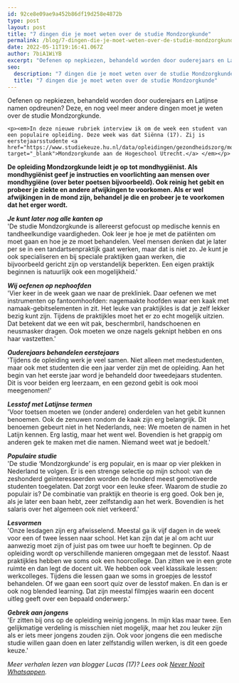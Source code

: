 ```yaml
---
id: 92ce8e09ae9a452b86df19d258e4872b
type: post
layout: post
title: "7 dingen die je moet weten over de studie Mondzorgkunde"
permalink: /blog/7-dingen-die-je-moet-weten-over-de-studie-mondzorgkunde/
date: 2022-05-11T19:16:41.067Z
author: 7biA1WiYB
excerpt: "Oefenen op nepkiezen, behandeld worden door ouderejaars en Latijnse namen opdreunen? Deze, en nog veel meer andere dingen moet je weten over de studie Mondzorgkunde.   "
seo:
  description: "7 dingen die je moet weten over de studie Mondzorgkunde"
  title: "7 dingen die je moet weten over de studie Mondzorgkunde"
---
```

Oefenen op nepkiezen, behandeld worden door ouderejaars en Latijnse namen opdreunen? Deze, en nog veel meer andere dingen moet je weten over de studie Mondzorgkunde.   

    <p><em>In deze nieuwe rubriek interview ik om de week een student van een populaire opleiding. Deze week was dat Siënna (17). Zij is eerstejaarsstudente <a href="https://www.studiekeuze.hu.nl/data/opleidingen/gezondheidszorg/mondzorgkunde" target="_blank">Mondzorgkunde aan de Hogeschool Utrecht.</a> </em></p>
<p><strong>De opleiding Mondzorgkunde leidt je op tot mondhygiënist. Als mondhygiënist geef je instructies en voorlichting aan mensen over mondhygiëne (over beter poetsen bijvoorbeeld). Ook reinig het gebit en probeer je ziekte en andere afwijkingen te voorkomen. Als er wel afwijkingen in de mond zijn, behandel je die en probeer je te voorkomen dat het erger wordt.</strong></p>
<p><em><strong>Je kunt later nog alle kanten op</strong></em><br>'De studie Mondzorgkunde is allereerst gefocust op medische kennis en tandheelkundige vaardigheden. Ook leer je hoe je met de patiënten om moet gaan en hoe je ze moet behandelen. Veel mensen denken dat je later per se in een tandartsenpraktijk gaat werken, maar dat is niet zo. Je kunt je ook specialiseren en bij speciale praktijken gaan werken, die bijvoorbeeld gericht zijn op verstandelijk beperkten. Een eigen praktijk beginnen is natuurlijk ook een mogelijkheid.' </p>
<p><em><strong>Wij oefenen op nephoofden</strong></em><br>'Vier keer in de week gaan we naar de prekliniek. Daar oefenen we met instrumenten op fantoomhoofden: nagemaakte hoofden waar een kaak met namaak-gebitselementen in zit. Het leuke van praktijkles is dat je zelf lekker bezig kunt zijn. Tijdens de praktijkles moet het er zo echt mogelijk uitzien. Dat betekent dat we een wit pak, beschermbril, handschoenen en neusmasker dragen. Ook moeten we onze nagels geknipt hebben en ons haar vastzetten.' </p>
<p><em><strong>Ouderejaars behandelen eerstejaars</strong></em><br>'Tijdens de opleiding werk je veel samen. Niet alleen met medestudenten, maar ook met studenten die een jaar verder zijn met de opleiding. Aan het begin van het eerste jaar word je behandeld door tweedejaars studenten. Dit is voor beiden erg leerzaam, en een gezond gebit is ook mooi meegenomen!'</p>
<p><em><strong>Lesstof met Latijnse termen</strong></em><br>'Voor toetsen moeten we (onder andere) onderdelen van het gebit kunnen benoemen. Ook de zenuwen rondom de kaak zijn erg belangrijk. Dit benoemen gebeurt niet in het Nederlands, nee: We moeten de namen in het Latijn kennen. Erg lastig, maar het went wel. Bovendien is het grappig om anderen gek te maken met die namen. Niemand weet wat je bedoelt.'</p>
<p><em><strong>Populaire studie</strong></em><br>'De studie ‘Mondzorgkunde’ is erg populair, en is maar op vier plekken in Nederland te volgen. Er is een strenge selectie op mijn school: van de zeshonderd geïnteresseerden worden de honderd meest gemotiveerde studenten toegelaten. Dat zorgt voor een leuke sfeer. Waarom de studie zo populair is? De combinatie van praktijk en theorie is erg goed. Ook ben je, als je later een baan hebt, zeer zelfstandig aan het werk. Bovendien is het salaris over het algemeen ook niet verkeerd.'</p>
<p><em><strong>Lesvormen</strong></em><br>'Onze lesdagen zijn erg afwisselend. Meestal ga ik vijf dagen in de week voor een of twee lessen naar school. Het kan zijn dat je al om acht uur aanwezig moet zijn of juist pas om twee uur hoeft te beginnen. Op de opleiding wordt op verschillende manieren omgegaan met de lesstof. Naast praktijkles hebben we soms ook een hoorcollege. Dan zitten we in een grote ruimte en dan legt de docent uit. We hebben ook veel klassikale lessen: werkcolleges. Tijdens die lessen gaan we soms in groepjes de lesstof behandelen. Of we gaan een soort quiz over de lesstof maken. En dan is er ook nog blended learning. Dat zijn meestal filmpjes waarin een docent uitleg geeft over een bepaald onderwerp.' </p>
<p><em><strong>Gebrek aan jongens</strong></em><br>'Er zitten bij ons op de opleiding weinig jongens. In mijn klas maar twee. Een gelijkmatige verdeling is misschien niet mogelijk, maar het zou leuker zijn als er iets meer jongens zouden zijn. Ook voor jongens die een medische studie willen gaan doen en later zelfstandig willen werken, is dit een goede keuze.'</p>
<p><em>Meer verhalen lezen van blogger Lucas (17)? Lees ook <a href="https://original.sevendays.nl/blog/never-nooit-whatsappen">Never Nooit Whatsappen</a>.</em></p>  
